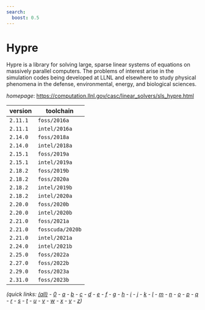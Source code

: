 ```yaml
---
search:
  boost: 0.5
---
```

# Hypre

Hypre is a library for solving large, sparse linear systems of equations on massively parallel computers.  The problems of interest arise in the simulation codes being developed at LLNL and elsewhere   to study physical phenomena in the defense, environmental, energy, and biological sciences.

*homepage*: <https://computation.llnl.gov/casc/linear_solvers/sls_hypre.html>

version | toolchain
--------|----------
``2.11.1`` | ``foss/2016a``
``2.11.1`` | ``intel/2016a``
``2.14.0`` | ``foss/2018a``
``2.14.0`` | ``intel/2018a``
``2.15.1`` | ``foss/2019a``
``2.15.1`` | ``intel/2019a``
``2.18.2`` | ``foss/2019b``
``2.18.2`` | ``foss/2020a``
``2.18.2`` | ``intel/2019b``
``2.18.2`` | ``intel/2020a``
``2.20.0`` | ``foss/2020b``
``2.20.0`` | ``intel/2020b``
``2.21.0`` | ``foss/2021a``
``2.21.0`` | ``fosscuda/2020b``
``2.21.0`` | ``intel/2021a``
``2.24.0`` | ``intel/2021b``
``2.25.0`` | ``foss/2022a``
``2.27.0`` | ``foss/2022b``
``2.29.0`` | ``foss/2023a``
``2.31.0`` | ``foss/2023b``


*(quick links: [(all)](../index.md) - [0](../0/index.md) - [a](../a/index.md) - [b](../b/index.md) - [c](../c/index.md) - [d](../d/index.md) - [e](../e/index.md) - [f](../f/index.md) - [g](../g/index.md) - [h](../h/index.md) - [i](../i/index.md) - [j](../j/index.md) - [k](../k/index.md) - [l](../l/index.md) - [m](../m/index.md) - [n](../n/index.md) - [o](../o/index.md) - [p](../p/index.md) - [q](../q/index.md) - [r](../r/index.md) - [s](../s/index.md) - [t](../t/index.md) - [u](../u/index.md) - [v](../v/index.md) - [w](../w/index.md) - [x](../x/index.md) - [y](../y/index.md) - [z](../z/index.md))*

